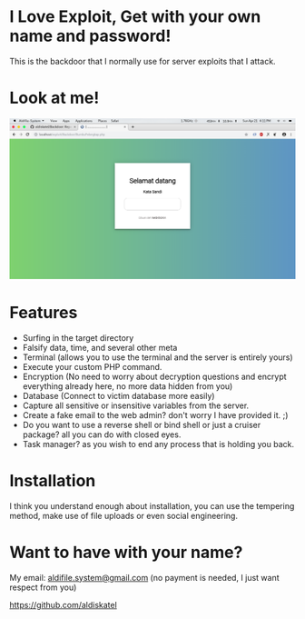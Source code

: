 # I Love Exploit, Get with your own name and password!
This is the backdoor that I normally use for server exploits that I attack.

# Look at me!
![alt look](https://raw.githubusercontent.com/aldiskatel/Backdoor/master/Backdoor.png)

# Features
- Surfing in the target directory
- Falsify data, time, and several other meta
- Terminal (allows you to use the terminal and the server is entirely yours)
- Execute your custom PHP command.
- Encryption (No need to worry about decryption questions and encrypt everything already here, no more data hidden from you)
- Database (Connect to victim database more easily)
- Capture all sensitive or insensitive variables from the server.
- Create a fake email to the web admin? don't worry I have provided it. ;)
- Do you want to use a reverse shell or bind shell or just a cruiser package? all you can do with closed eyes.
- Task manager? as you wish to end any process that is holding you back.

# Installation
I think you understand enough about installation, you can use the tempering method, make use of file uploads or even social engineering.

# Want to have with your name?
My email: aldifile.system@gmail.com
(no payment is needed, I just want respect from you)

https://github.com/aldiskatel
